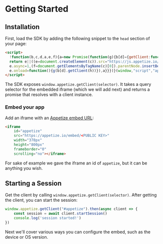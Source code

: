 # Getting Started

## Installation

First, load the SDK by adding the following snippet to the `head` section of your page:

```html
<script>
  !function(b,c,d,a,e,f){a=new Promise(function(g){b[d]={getClient:function(h){
  return e||((e=document.createElement(c)).src="https://js.appetize.io/embed.js",
  e.async=1,(f=document.getElementsByTagName(c)[0]).parentNode.insertBefore(e,f),
  e.onload=function(){g(b[d].getClient(h))}),a}}})}(window,"script","appetize")
</script>
```

The SDK exposes `window.appetize.getClient(selector)`. It takes a query selector for the embedded iframe (which we will add next) and returns a promise that resolves with a client instance.

### Embed your app

Add an iframe with an [Appetize embed URL](https://docs.appetize.io/core-features/embed-your-app):

```html
<iframe
    id="appetize"
    src="https://appetize.io/embed/<PUBLIC KEY>"
    width="378px" 
    height="800px" 
    frameborder="0" 
    scrolling="no"></iframe>
```

For sake of example we gave the iframe an id of `appetize`, but it can be anything you wish.

## Starting a Session

Get the client by calling `window.appetize.getClient(selector)`. After getting the client, you can start the session:

```javascript
window.appetize.getClient("#appetize").then(async client => {
    const session = await client.startSession()
    console.log('session started!') 
})
```

Next we'll cover various ways you can configure the embed, such as the device or OS version.

